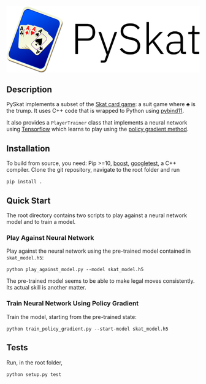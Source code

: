 ![](logo.svg)

## Description
PySkat implements a subset of the [Skat card game](https://en.wikipedia.org/wiki/Skat_(card_game)): a suit game where ♣ is the trump.
It uses C++ code that is wrapped to Python using [pybind11](https://github.com/pybind/pybind11).

It also provides a `PlayerTrainer` class that implements a neural network using [Tensorflow](https://github.com/tensorflow/tensorflow) which learns to play using the [policy gradient method](http://www.scholarpedia.org/article/Policy_gradient_methods).


## Installation
To build from source, you need: Pip >=10, [boost](https://www.boost.org/), [googletest](https://github.com/google/googletest), a C++ compiler.
Clone the git repository, navigate to the root folder and run
```
pip install .
```

## Quick Start
The root directory contains two scripts to play against a neural network model and to train a model.
### Play Against Neural Network
Play against the neural network using the pre-trained model contained in `skat_model.h5`:
```
python play_against_model.py --model skat_model.h5
```
The pre-trained model seems to be able to make legal moves consistently. Its actual skill is another matter.

### Train Neural Network Using Policy Gradient
Train the model, starting from the pre-trained state:
```
python train_policy_gradient.py --start-model skat_model.h5
```

## Tests
Run, in the root folder, 
```
python setup.py test
```
